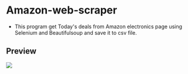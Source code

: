 # Amazon-web-scraper
<ul>
  <li>This program get Today's deals from Amazon electronics page using Selenium and Beautifulsoup and save it to  csv file.</li>
</ul>

<h2>Preview</h2>
<img src="https://user-images.githubusercontent.com/91461938/192419137-66fa3fb2-2552-4320-a18a-b3326d059786.gif">

